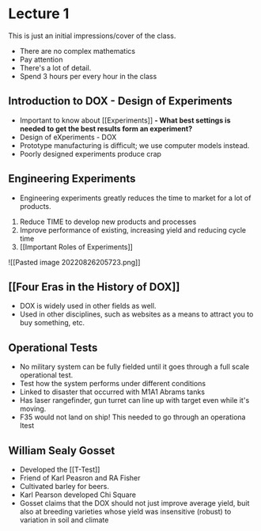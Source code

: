 # Lecture 1
This is just an initial impressions/cover of the class.

- There are no complex mathematics
- Pay attention
- There's a lot of detail.
- Spend 3 hours per every hour in the class

## Introduction to DOX - Design of Experiments
- Important to know about [[Experiments]]
**- What best settings is needed to get the best results form an experiment?**
- Design of eXperiments - DOX
- Prototype manufacturing is difficult; we use computer models instead.
- Poorly designed experiments produce crap

## Engineering Experiments
- Engineering experiments greatly reduces the time to market for a lot of products.
1. Reduce TIME to develop new products and processes
2. Improve performance of existing, increasing yield and reducing cycle time
3. [[Important Roles of Experiments]]

![[Pasted image 20220826205723.png]]

## [[Four Eras in the History of DOX]]
- DOX is widely used in other fields as well.
- Used in other disciplines, such as websites as a means to attract you to buy something, etc.

## Operational Tests
- No military system can be fully fielded until it goes through a full scale operational test.
- Test how the system performs under different conditions
- Linked to disaster that occurred with M1A1 Abrams tanks
- Has laser rangefinder, gun turret can line up with target even while it's moving.
- F35 would not land on ship! This needed to go through an operationa ltest

## William Sealy Gosset
- Developed the [[T-Test]]
- Friend of Karl Peasron and RA Fisher
- Cultivated barley for beers. 
- Karl Pearson developed Chi Square
- Gosset claims that the DOX should not just improve average yield, buit also at breeding varieties whose yield was insensitive (robust) to variation in soil and climate